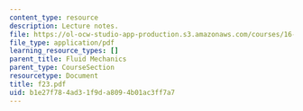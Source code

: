 ```yaml
---
content_type: resource
description: Lecture notes.
file: https://ol-ocw-studio-app-production.s3.amazonaws.com/courses/16-01-unified-engineering-i-ii-iii-iv-fall-2005-spring-2006/b1e27f784ad31f9da8094b01ac3ff7a7_f23.pdf
file_type: application/pdf
learning_resource_types: []
parent_title: Fluid Mechanics
parent_type: CourseSection
resourcetype: Document
title: f23.pdf
uid: b1e27f78-4ad3-1f9d-a809-4b01ac3ff7a7
---
```

